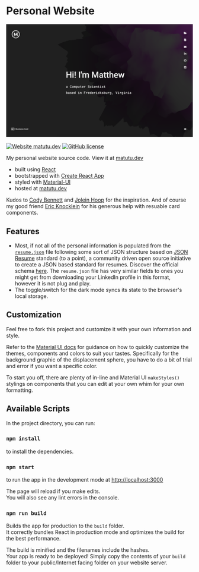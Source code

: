 # Personal Website

[![Screenshot](/public/social-image.png?raw=true)](https://matutu.dev)

[![Website matutu.dev](https://img.shields.io/website-up-down-green-red/http/shields.io.svg)](https://matutu.dev)
[![GitHub license](https://img.shields.io/github/license/Naereen/StrapDown.js.svg)](https://github.com/mkantrr/personal-website/blob/master/LICENSE)

My personal website source code. View it at [matutu.dev](https://matutu.dev)

-   built using [React](https://reactjs.org/)
-   bootstrapped with [Create React App](https://github.com/facebook/create-react-app)
-   styled with [Material-UI](https://material-ui.com/)
-   hosted at [matutu.dev](https://matutu.dev)

Kudos to [Cody Bennett](https://github.com/CodyJasonBennett) and [Jolein Hoop](https://github.com/JoHoop) for the inspiration. And of course my good friend [Eric Knocklein](https://github.com/EricKnocklein/) for his generous help with resuable card components.

## Features

-   Most, if not all of the personal information is populated from the [`resume.json`](https://github.com/mkantrr/personal-website/blob/master/src/settings/resume.json) file following some sort of JSON structure based on [JSON Resume](https://jsonresume.org/) standard (to a point), a community driven open source initiative to create a JSON based standard for resumes. Discover the official schema [here](https://jsonresume.org/schema/). The `resume.json` file has very similar fields to ones you might get from downloading your LinkedIn profile in this format, however it is not plug and play.
-   The toggle/switch for the dark mode syncs its state to the browser's local storage.

## Customization

Feel free to fork this project and customize it with your own information and style.

Refer to the [Material UI docs](https://material-ui.com/customization/theming/) for guidance on how to quickly customize the themes, components and colors to suit your tastes. Specifically for the background graphic of the displacement sphere, you have to do a bit of trial and error if you want a specific color.

To start you off, there are plenty of in-line and Material UI `makeStyles()` stylings on components that you can edit at your own whim for your own formatting.

## Available Scripts

In the project directory, you can run:

### `npm install`

to install the dependencies.

### `npm start`

to run the app in the development mode at [http://localhost:3000](http://localhost:3000)<br />

The page will reload if you make edits.<br />
You will also see any lint errors in the console.

### `npm run build`

Builds the app for production to the `build` folder.<br />
It correctly bundles React in production mode and optimizes the build for the best performance.

The build is minified and the filenames include the hashes.<br />
Your app is ready to be deployed! Simply copy the contents of your `build` folder to your public/Internet facing folder on your website server.
